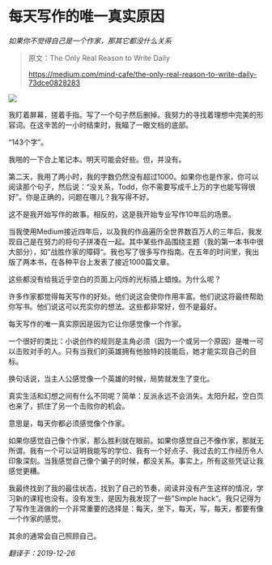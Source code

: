# 每天写作的唯一真实原因

*如果你不觉得自己是一个作家，那其它都没什么关系*

> 原文：The Only Real Reason to Write Daily 	
>
> https://medium.com/mind-cafe/the-only-real-reason-to-write-daily-73dce0828283

![](https://www.colorgamer.com/usr/uploads/2019/12/63730503.jpg)

我盯着屏幕，搓着手指。写了一个句子然后删掉。我努力的寻找着理想中完美的形容词。在这辛苦的一小时结束时，我瞄了一眼文档的底部。

“143个字”。

我啪的一下合上笔记本。明天可能会好些。但，并没有。

第二天，我用了两小时，我的字数仍然没有超过1000。如果你也是作家，你可以阅读那个句子，然后说：“没关系，Todd，你不需要写成千上万的字也能写得很好”。你是正确的，问题在哪儿？我写得不好。

这不是我开始写作的故事。相反的，这是我开始专业写作10年后的场景。

当我使用Medium接近四年后，以及我的作品遍历全世界数百万人的三年后，我发现自己是在努力的将句子拼凑在一起。其中某些作品围绕主题（我的第一本书中很大部分），如”战胜作家的障碍“。我也写了很多写作指南。在五年的时间里，我出版了两本书，在各种平台上发表了接近1000篇文章。

这些都没有给我近乎空白的页面上闪烁的光标插上蜡烛。为什么呢？

许多作家都觉得每天写作的好处。他们说这会使你作用丰富。他们说这将最终帮助你写书。他们说这可以充实你的想法。这些都非常好，但不是最好。

每天写作的唯一真实原因是因为它让你感觉像一个作家。

一个很好的类比：小说创作的规则是主角必须（因为一个或另一个原因）是唯一可以击败对手的人。只有当我们的英雄拥有他独特的技能后，她才能实现自己的目标。

换句话说，当主人公感觉像一个英雄的时候，局势就发生了变化。

真实生活和幻想之间有什么不同呢？简单：反派永远不会消失。太阳升起，空白页也来了，抓住了另一个击败你的机会。

意思是，每天你都必须感觉像个作家。

如果你感觉自己像个作家，那么胜利就在眼前。如果你感觉自己不像作家，那就无所谓。我有一个可以证明我能写的学位、我有一个好点子、我过去的工作经历令人印象深刻。当我感觉自己像个骗子的时候，都没关系。事实上，所有这些凭证让我感觉更糟。

我最终找到了我的最佳状态，找到了自己的节奏，阅读并没有产生这样的情况，学习新的课程也没有。没有发生，是因为我发现了一些”Simple hack“。我只记得为了写作生涯做的一个非常重要的选择是：每天，坐下，每天，写，每天，都要有像一个作家的感觉。

其余的通常会自己照顾自己。



*翻译于：2019-12-26*